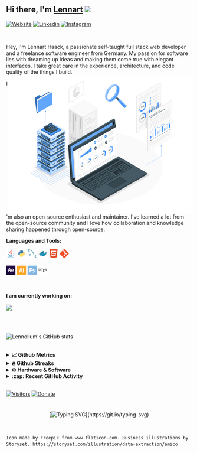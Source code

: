 ## Hi there, I'm [Lennart][website] <img src="https://media.giphy.com/media/hvRJCLFzcasrR4ia7z/giphy.gif" width="25px">

<!-- Badges. These are all placeholders until I'm a real professional :D -->
[![Website](https://img.shields.io/website?label=lennolium.dev&logo=internetexplorer&logoColor=brightgreen&style=for-the-badge&url=https://github.com/Lennolium)](https://github.com/Lennolium)
[![Linkedin](https://img.shields.io/twitter/follow/abhisheknaiidu?color=0E76A8&label=Lennarthaack&logo=linkedin&logoColor=0e76a8&style=for-the-badge)](https://www.linkedin.com/in/lennart-haack-59b7a3237/)
[![Instagram](https://img.shields.io/twitter/follow/kuketzblog?color=e23f5d&label=%40Lennarthaack&logo=instagram&style=for-the-badge)](https://www.instagram.com/lennarthaack/)

<br>

<!--Introduction and GIF-->
Hey, I'm Lennart Haack, a passionate self-taught full stack web developer and a freelance software engineer from Germany. My passion for software lies with dreaming up ideas and making them come true with elegant interfaces. 
I take great care in the experience, architecture, and code quality of the things I build.<img align="right" alt="icon" src="https://github.com/Lennolium/Lennolium/blob/main/icon-profile.png?raw=true" width="500" />

I'm also an open-source enthusiast and maintainer. I've learned a lot from the open-source community and I love how collaboration and knowledge sharing happened through open-source.

<!--Language and Tools-->
**Languages and Tools:**

<code><img height="25" src="https://raw.githubusercontent.com/devicons/devicon/master/icons/java/java-original.svg" alt="java"></code>
<code><img height="25" src="https://raw.githubusercontent.com/github/explore/80688e429a7d4ef2fca1e82350fe8e3517d3494d/topics/python/python.png" alt="python"></code>
<code><img height="25" src="https://raw.githubusercontent.com/devicons/devicon/master/icons/mysql/mysql-original.svg" alt="mysql"></code>
<code><img height="25" src="https://raw.githubusercontent.com/devicons/devicon/1119b9f84c0290e0f0b38982099a2bd027a48bf1/icons/docker/docker-original.svg" alt="docker"></code>
<code><img height="25" src="https://raw.githubusercontent.com/devicons/devicon/1119b9f84c0290e0f0b38982099a2bd027a48bf1/icons/html5/html5-plain.svg" alt="html5"></code>
<code><img height="25" src="https://raw.githubusercontent.com/devicons/devicon/master/icons/git/git-original.svg" alt="git"></code>
<br><br>
<code><img height="25" src="https://raw.githubusercontent.com/devicons/devicon/1119b9f84c0290e0f0b38982099a2bd027a48bf1/icons/aftereffects/aftereffects-plain.svg" alt="aftereffects"></code>
<code><img height="25" src="https://github.com/devicons/devicon/blob/master/icons/illustrator/illustrator-plain.svg" alt="illustrator"></code>
<code><img height="25" src="https://raw.githubusercontent.com/devicons/devicon/1119b9f84c0290e0f0b38982099a2bd027a48bf1/icons/photoshop/photoshop-plain.svg" alt="photoshop"></code>
<code><img height="25" src="https://raw.githubusercontent.com/devicons/devicon/1119b9f84c0290e0f0b38982099a2bd027a48bf1/icons/latex/latex-original.svg" alt="latex"></code>

<br>

<!--Projects-->
**I am currently working on:**

<a href="https://github.com/Lennolium/PrivacyShield">
  <img align="center" src="https://github-readme-stats.vercel.app/api/pin/?username=lennolium&repo=privacyshield" />
</a>

<br><br>

<!--Stats-->
![Lennolium's GitHub stats](https://github-readme-stats.vercel.app/api?username=lennolium&show_icons=true&theme=default&count_private=true) 

<br>
<!--Detailed Info-->

<details>	
  <br />
  <summary><b>📈 Github Metrics</b></summary>	
<img src="https://metrics.lecoq.io/Lennolium?template=classic&languages=1&languages.limit=8&languages.threshold=0%25&languages.colors=github&languages.sections=most-used&languages.indepth=false&languages.analysis.timeout=15&languages.categories=markup%2C%20programming&languages.recent.categories=markup%2C%20programming&languages.recent.load=300&languages.recent.days=14&config.timezone=Europe%2FBerlin" />	
</details>

<details>	
  <br />
  <summary><b>🔥 Github Streaks</b></summary>
  	<img height="180em" src="https://github-readme-streak-stats.herokuapp.com/?user=lennolium" />	
	
</details>


<details>	
  <br />
  <summary><b>⚙️ Hardware & Software</b></summary>
  	<ul>
  	    <li><b>OS:</b> MacOS 11.6.5, Windows 10 Pro 21H2, Ubuntu 21.10, Qubes 4.1.0</li>
	    <li><b>Desktop: </b> Alienware X51 R3 (i7)</li>
      <li><b>Laptop: </b> Apple MacBook Pro 13', Mid 2014 (i5)</li>
  	    <li><b>Browser: </b> Safari & Brave</li>
	    <li><b>Code Editor:</b> IntelliJ, PyCharm & VSCode</li>
	    <li><b>To Stay Updated:</b> Dev.to, Linkedin, Schneier on Security and Kuketzblog.</li>
	</ul>	
</details>


<details>
	<summary><b>:zap: Recent GitHub Activity</b></summary>

<!--START_SECTION:activity-->

1. 📣 Released [v.1.0.2](https://github.com/Lennolium/PrivacyShield/discussions/6#discussion-3925989) in [Lennolium/PrivacyShield](https://github.com/Lennolium/PrivacyShield)
2. 🗣 Commented on [#6](https://github.com/Lennolium/PrivacyShield/discussions/6#discussioncomment-2472698) in [Lennolium/PrivacyShield](https://github.com/Lennolium/PrivacyShield)
3. 📣 Released [v.1.0.1](https://github.com/Lennolium/PrivacyShield/discussions/6#discussion-3925989) in [Lennolium/PrivacyShield](https://github.com/Lennolium/PrivacyShield)
4. 📣 Released [v.1.0.0](https://github.com/Lennolium/PrivacyShield/discussions/6#discussion-3925989) in [Lennolium/PrivacyShield](https://github.com/Lennolium/PrivacyShield)
5. 📝 Created [README.md](https://github.com/Lennolium/Lennolium/blob/main/README.md) in [Lennolium/Lennolium](https://github.com/Lennolium/PrivacyShield)
<!--END_SECTION:activity-->

</details>
<br>

<!--Visitors/End of Page-->
[![Visitors](https://komarev.com/ghpvc/?username=lennolium&label=PROFILE+VIEWS&logoColor=0e76a8&style=for-the-badge)](https://github.com/Lennolium)
[![Donate](https://img.shields.io/twitter/follow/kuketzblog?color=e23f5d&label=Donate&logo=paypal&style=for-the-badge)](https://www.instagram.com/lennarthaack/)

#

<div align="center">

[![Typing SVG](https://readme-typing-svg.herokuapp.com?color=0e76a8&center=true&vCenter=true&width=700&lines=Show+some+%E2%9D%A4%EF%B8%8F+by+starring+some+of+my+repositories!)](https://git.io/typing-svg)
	
</div>

<br>

`Icon made by Freepik from www.flaticon.com. Business illustrations by Storyset. https://storyset.com/illustration/data-extraction/amico`

  
[website]: https://github.com/Lennolium
[linkedin]: https://www.linkedin.com/in/lennart-haack-59b7a3237/
[instagram]: https://instagram.com/lennarthaack

<!-- Credits for this awesome README.md go to JoeMatt. Thanks for your great work! -->

